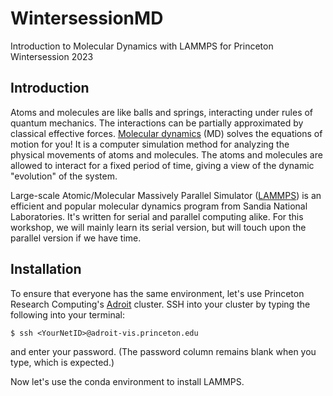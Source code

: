 # WintersessionMD
Introduction to Molecular Dynamics with LAMMPS for Princeton Wintersession 2023

## Introduction

Atoms and molecules are like balls and springs, interacting under rules of quantum mechanics. The interactions can be partially approximated by classical effective forces. [Molecular dynamics](https://en.wikipedia.org/wiki/Molecular_dynamics) (MD) solves the equations of motion for you! It is a computer simulation method for analyzing the physical movements of atoms and molecules. The atoms and molecules are allowed to interact for a fixed period of time, giving a view of the dynamic "evolution" of the system. 

Large-scale Atomic/Molecular Massively Parallel Simulator ([LAMMPS](https://www.lammps.org/#gsc.tab=0)) is an efficient and popular molecular dynamics program from Sandia National Laboratories. It's written for serial and parallel computing alike. For this workshop, we will mainly learn its serial version, but will touch upon the parallel version if we have time.

## Installation

To ensure that everyone has the same environment, let's use Princeton Research Computing's [Adroit](https://researchcomputing.princeton.edu/systems/adroit) cluster. SSH into your cluster by typing the following into your terminal:

    $ ssh <YourNetID>@adroit-vis.princeton.edu
    
and enter your password. (The password column remains blank when you type, which is expected.)

Now let's use the conda environment to install LAMMPS.
